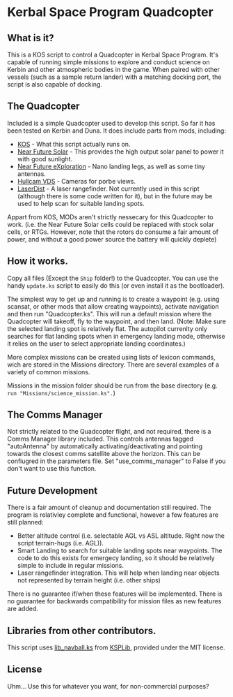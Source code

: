 # Kerbal Space Program Quadcopter

## What is it?

This is a KOS script to control a Quadcopter in Kerbal Space Program. It's capable of running simple missions to explore and conduct science on Kerbin and other atmospheric bodies in the game. When paired with other vessels (such as a sample return lander) with a matching docking port, the script is also capable of docking. 

## The Quadcopter 

Included is a simple Quadcopter used to develop this script. So far it has been tested on Kerbin and Duna. It does include parts from mods, including:

- [KOS](https://forum.kerbalspaceprogram.com/index.php?/topic/165628-ksp-1101-and-111-kos-v1310-kos-scriptable-autopilot-system/) - What this script actually runs on.
- [Near Future Solar](https://forum.kerbalspaceprogram.com/index.php?/topic/155465-most-112x-near-future-technologies-august-26/) - This provides the high output solar panel to power it with good sunlight.
- [Near Future eXploration](https://forum.kerbalspaceprogram.com/index.php?/topic/155465-most-112x-near-future-technologies-august-26/) - Nano landing legs, as well as some tiny antennas. 
- [Hullcam VDS](http://forum.kerbalspaceprogram.com/index.php?/topic/145633-113-hullcam-vds-continued/&do=findComment&comment=2710247) - Cameras for porbe views.
- [LaserDist](http://forum.kerbalspaceprogram.com/index.php?/topic/141697-*) - A laser rangefinder. Not currently used in this script (although there is some code written for it), but in the future may be used to help scan for suitable landing spots. 

Appart from KOS, MODs aren't strictly nessecary for this Quadcopter to work. (i.e. the Near Future Solar cells could be replaced with stock solar cells, or RTGs. However, note that the rotors do consume a fair amount of power, and without a good power source the battery will quickly deplete)

## How it works. 

Copy all files (Except the `Ship` folder!) to the Quadcopter. You can use the handy `update.ks` script to easily do this (or even install it as the bootloader).

The simplest way to get up and running is to create a waypoint (e.g. using scansat, or other mods that allow creating waypoints), activate navigation and then run "Quadcopter.ks". This will run a default mission where the Quadcopter will takeoff, fly to the waypoint, and then land. (Note: Make sure the selected landing spot is relatively flat. The autopilot currenlty only searches for flat landing spots when in emergency landing mode, otherwise it relies on the user to select appropriate landing coordinates.)

More complex missions can be created using lists of lexicon commands, wich are stored in the Missions directory. There are several examples of a variety of common missions.

Missions in the mission folder should be run from the base directory (e.g. `run "Missions/science_mission.ks".`)

## The Comms Manager

Not strictly related to the Quadcopter flight, and not required, there is a Comms Manager library included. This controls antennas tagged "autoAntenna" by automatically activating/deactivating and pointing towards the closest comms satellite above the horizon. This can be confiugred in the parameters file. Set "use_comms_manager" to False if you don't want to use this function. 

## Future Development

There is a fair amount of cleanup and documentation still required. The program is relativley complete and functional, however a few features are still planned:
- Better altitude control (i.e. selectable AGL vs ASL altitude. Right now the script terrain-hugs (i.e. AGL)).
- Smart Landing to search for suitable landing spots near waypoints. The code to do this exists for emergecy landing, so it should be relatively simple to include in regular missions. 
- Laser rangefinder integration. This will help when landing near objects not represented by terrain height (i.e. other ships)

There is no guarantee if/when these features will be implemented. 
There is no guarantee for backwards compatibility for mission files as new features are added. 

## Libraries from other contributors.

This script uses [lib_navball.ks](https://github.com/KSP-KOS/KSLib/blob/master/library/lib_navball.ks) from [KSPLib](https://github.com/KSP-KOS/KSLib), provided under the MIT license. 

## License

Uhm... Use this for whatever you want, for non-commercial purposes?